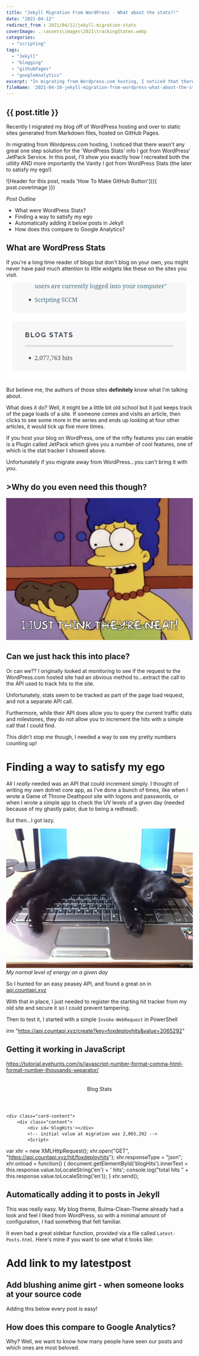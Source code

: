 ```yaml
---
title: "Jekyll Migration From WordPress - What about the stats?!"
date: "2021-04-12"
redirect_from : 2021/04/12/jekyll-migration-stats
coverImage: ..\assets\images\2021\trackingStates.webp
categories: 
  - "scripting"
tags: 
  - "Jekyll"
  - "blogging"
  - "githubPages"
  - "googleAnalytics"
excerpt: "In migrating from Wordpress.com hosting, I noticed that there wasn't any great one solution for the 'WordPress Stats' info I got from WordPress' JetPack Service.  In this post, I'll show you exactly how I recreated both the utility AND more importantly the Vanity I got from WordPress Stats (the later to satisfy my ego!)"
fileName: '2021-04-10-jekyll-migration-from-wordpress-what-about-the-stats'
---
```


## {{ post.title }}

Recently I migrated my blog off of WordPress hosting and over to static sites generated from Markdown files, hosted on GitHub Pages.

In migrating from Wordpress.com hosting, I noticed that there wasn't any great one step  solution for the 'WordPress Stats' info I got from WordPress' JetPack Service.  In this post, I'll show you exactly how I recreated both the utility AND more importantly the Vanity I got from WordPress Stats (the later to satisfy my ego!)

![Header for this post, reads 'How To Make GitHub Button']({{ post.coverImage }})

*Post Outline*

* What were WordPress Stats?
* Finding a way to satisfy my ego
* Automatically adding it below posts in Jekyll
* How does this compare to Google Analytics?
  
## What are WordPress Stats

If you're a long time reader of blogs but don't blog on your own, you might never have paid much attention to little widgets like these on the sites you visit.

![shows a common website stat counter, which reads 'Hits to this blog', and shows the number, 2.7 million](/assets/images/2021/jekyll_statCounter.png)

But believe me, the authors of those sites **definitely** know what I'm talking about.

What does it do?  Well, it might be a little bit old school but it just keeps track of the page loads of a site.  If someone comes and visits an article, then clicks to see some more in the series and ends up looking at four other articles, it would tick up five more times.

If you host your blog on WordPress, one of the nifty features you can enable is a Plugin called JetPack which gives you a number of cool features, one of which is the stat tracker I showed above.

Unfortunately if you migrate away from WordPress...you can't bring it with you.

## >Why do you even need this though?

![depicts Marge Simpson from the Simpsons holding a potatoe saying 'I just think they're neat](/assets/images/2021/jekyll_statMarge.webp)

## Can we just hack this into place?

Or can we?? I originally looked at monitoring to see if the request to the WordPress.com hosted site had an obvious method to...extract the call to the API used to track hits to the site.  

Unfortunately, stats seem to be tracked as part of the page load request, and not a separate API call.  

Furthermore, while their API does allow you to query the current traffic stats and milestones, they do not allow you to increment the hits with a simple call that I could find.

This didn't stop me though, I needed a way to see my pretty numbers counting up!

# Finding a way to satisfy my ego

All I *really* needed was an API that could increment simply.  I thought of writing my own dotnet core app, as I've done a bunch of times, like when I wrote a Game of Throne Deathpool site with logons and passwords, or when I wrote a simple app to check the UV levels of a given day (needed because of my ghastly palor, due to being a redhead).

But then...I got lazy.

![depicts an adorable small black kitten asleep on a laptop keyboard](/assets/images/2021/lazyCat.webp)
*My normal level of energy on a given day*

So I hunted for an easy peasey API, and found a great on in [api.countapi.xyz](https://api.countap.xyz)

With that in place, I just needed to register the starting hit tracker from my old site and secure it so I could prevent tampering.

Then to test it, I started with a simple `Invoke-WebRequest` in PowerShell

irm "https://api.countapi.xyz/create?key=foxdeployhits&value=2065292"


## Getting it working in JavaScript




https://tutorial.eyehunts.com/js/javascript-number-format-comma-html-format-number-thousands-separator/



<div class="card" style="padding-top:20px;">    
    <header class="card-header">
        <div class="card-header-title">Blog Stats</a>
    </header>
    
    <div class="card-content">
        <div class="content">            
            <div id='blogHits'></div>
            <!-- initial value at migration was 2,065,292 -->
            <Script>
var xhr = new XMLHttpRequest();
xhr.open("GET", "https://api.countapi.xyz/hit/foxdeployhits");
xhr.responseType = "json";
xhr.onload = function() {
    document.getElementById('blogHits').innerText = this.response.value.toLocaleString('en') + ' hits';
    console.log("total hits " + this.response.value.toLocaleString('en'));
}
xhr.send();

</Script>
<p></p>
        </div>        
    </div>    
</div>




## Automatically adding it to posts in Jekyll

This was really easy.  My blog theme, Bulma-Clean-Theme already had a look and feel I liked from WordPress, so with a minimal amount of configuration, I had something that felt familiar.

It even had a great sidebar function, provided via a file called `Latest-Posts.html`.  Here's mine if you want to see what it looks like:

# Add link to my latestpost

## Add blushing anime girt - when someone looks at your source code

Adding this below every post is easy!
## How does this compare to Google Analytics?
  

Why?  Well, we want to know how many people have seen our posts and which ones are most beloved.

